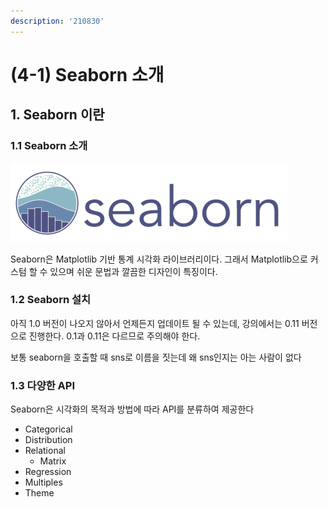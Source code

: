 ```yaml
---
description: '210830'
---
```


# \(4-1\) Seaborn 소개

## 1. Seaborn 이란

### 1.1 Seaborn 소개

![](../../../.gitbook/assets/image%20%281031%29.png)

Seaborn은 Matplotlib 기반 통계 시각화 라이브러리이다. 그래서 Matplotlib으로 커스텀 할 수 있으며 쉬운 문법과 깔끔한 디자인이 특징이다.



### 1.2 Seaborn 설치

아직 1.0 버전이 나오지 않아서 언제든지 업데이트 될 수 있는데, 강의에서는 0.11 버전으로 진행한다. 0.1과 0.11은 다르므로 주의해야 한다.

보통 seaborn을 호출할 때 sns로 이름을 짓는데 왜 sns인지는 아는 사람이 없다



### 1.3 다양한 API

Seaborn은 시각화의 목적과 방법에 따라 API를 분류하여 제공한다

* Categorical
* Distribution
* Relational
  * Matrix
* Regression
* Multiples
* Theme

